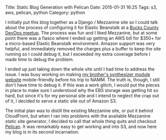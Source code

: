 Title: Static Blog Generation with Pelican
Date: 2015-01-31 16:25
Tags: s3, aws, pelican, python
Category: python

I initially put this blog together as a Django / Mezzanine site so I could
talk about the process of configuring it for Elastic Beanstalk at a 
[Bucks County DevOps meetup](http://www.meetup.com/Bucks-County-DevOps/events/205196652/).
The process was fun and I liked Mezzanine, but at some point there was a
fiasco where I ended up getting an AWS bill for $350+ for a micro-based
Elastic Beanstalk environment. Amazon support was very helpful, and
immediately removed the charges plus a buffer to keep the site running so I 
could debug it, but I exceeded my extra coverage before I made time to
debug the problem.

I ended up just taking down the whole site until I had time to address the
issue. I was busy working on making [my brother's synthesizer module website](http://animodule.com)
mobile-friendly before his trip to NAMM. The truth is, though, I still don't
have time to debug it. If this was a work glitch, I would put the pieces in
place to make sure I understood why the EBS storage was getting hit so hard,
but since it's for my personal site and I intend to neglect the crap out of
it, I decided to serve a static site out of Amazon S3.
 
The initial plan was to distill the existing Mezzanine site, or put it
behind CloudFront, but when I ran into problems with the available
Mezzanine static site generator, I decided to call that whole thing quits and
checkout [Pelican](http://blog.getpelican.com/). It was remarkably easy to get
working and into S3, and now here my blog is in its second incarnation.
